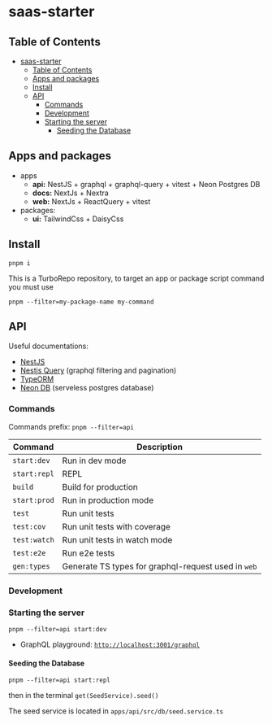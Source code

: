 # saas-starter

## Table of Contents

<!-- TOC -->
* [saas-starter](#saas-starter)
  * [Table of Contents](#table-of-contents)
  * [Apps and packages](#apps-and-packages)
  * [Install](#install)
  * [API](#api)
    * [Commands](#commands)
    * [Development](#development)
    * [Starting the server](#starting-the-server)
      * [Seeding the Database](#seeding-the-database-)
<!-- TOC -->

## Apps and packages

- apps
  - **api:** NestJS + graphql + graphql-query + vitest + Neon Postgres DB
  - **docs:** NextJs + Nextra
  - **web:** NextJs + ReactQuery + vitest
- packages:
  - **ui:** TailwindCss + DaisyCss
  
## Install

```shell
pnpm i
```

This is a TurboRepo repository, to target an app or package script command you must use 

`pnpm --filter=my-package-name my-command`

## API

Useful documentations:
- [NestJS](https://nestjs.com/)
- [Nestjs Query](https://tripss.github.io/nestjs-query) (graphql filtering and pagination)
- [TypeORM](https://typeorm.io/)
- [Neon DB](https://neon.tech/docs/introduction) (serveless postgres database)

### Commands

Commands prefix: `pnpm --filter=api`

| Command      | Description                                         |
|--------------|-----------------------------------------------------|
| `start:dev`  | Run in dev mode                                     |
| `start:repl` | REPL                                                |
| `build`      | Build for production                                |
| `start:prod` | Run in production mode                              |
| `test`       | Run unit tests                                      |
| `test:cov`   | Run unit tests with coverage                        |
| `test:watch` | Run unit tests in watch mode                        |
| `test:e2e`   | Run e2e tests                                       |
| `gen:types`  | Generate TS types for graphql-request used in `web` |

### Development

### Starting the server

```shell
pnpm --filter=api start:dev
```

- GraphQL playground: [`http://localhost:3001/graphql`](http://localhost:3001/graphql)

#### Seeding the Database 

```shell
pnpm --filter=api start:repl
```

then in the terminal `get(SeedService).seed()`

The seed service is located in `apps/api/src/db/seed.service.ts`
